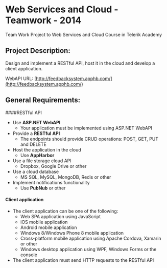 Web Services and Cloud - Teamwork - 2014
========================================

Team Work Project to Web Services and Cloud Course in Telerik Academy

## Project Description:

Design and implement a RESTful API, host it in the cloud and develop a client application.

WebAPI URL: [http://feedbacksystem.apphb.com/](http://feedbacksystem.apphb.com/)

## General Requirements:

####RESTful API
- Use **ASP.NET WebAPI**
	- Your application must be implemented using ASP.NET WebAPI
- Provide a **RESTful API**
	- The endpoints should provide CRUD operations: POST, GET, PUT and DELETE
- Host the application in the cloud
	- Use **AppHarbor**
- Use a file storage cloud API
	- Dropbox, Google Drive or other
- Use a cloud database
	- MS SQL, MySQL, MongoDB, Redis or other
- Implement notifications functionality
	- Use **PubNub** or other 


#### Client application
- The client application can be one of the following:
	- Web SPA application using JavaScript
	- iOS mobile application
	- Android mobile application
	- Windows 8/Windows Phone 8 mobile application
	- Cross-platform mobile application using Apache Cordova, Xamarin or other
	- Windows desktop application using WPF, Windows Forms or the console
- The client application must send HTTP requests to the RESTful API